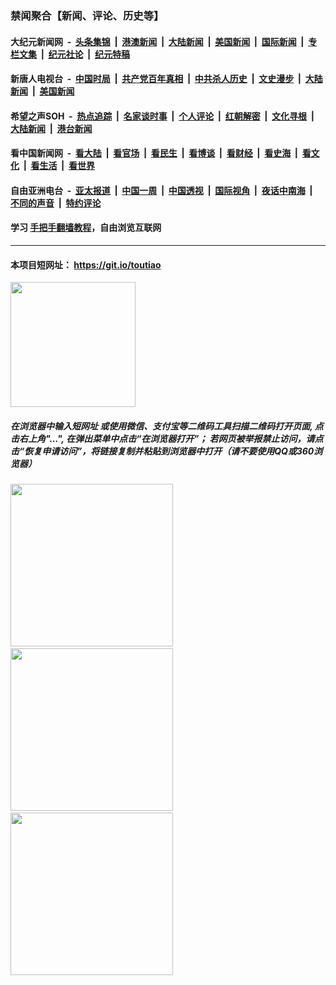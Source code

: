 ### 禁闻聚合【新闻、评论、历史等】

#### 大纪元新闻网 &nbsp;-&nbsp; [头条集锦](indexes/E头条集锦.md?t=03110631) &nbsp;|&nbsp; [港澳新闻](indexes/E港澳新闻.md?t=03110631)  &nbsp;|&nbsp; [大陆新闻](indexes/E大陆新闻.md?t=03110631) &nbsp;|&nbsp; [美国新闻](indexes/E美国新闻.md?t=03110631) &nbsp;|&nbsp; [国际新闻](indexes/E国际新闻.md?t=03110631) &nbsp;|&nbsp; [专栏文集](indexes/E专栏文集.md?t=03110631) &nbsp;|&nbsp; [纪元社论](indexes/E纪元社论.md?t=03110631) &nbsp;|&nbsp; [纪元特稿](indexes/E纪元特稿.md?t=03110631) 

#### 新唐人电视台 &nbsp;-&nbsp; [中国时局](indexes/N中国时局.md?t=03110631) &nbsp;|&nbsp; [共产党百年真相](indexes/N共产党百年真相.md?t=03110631) &nbsp;|&nbsp; [中共杀人历史](indexes/N中共杀人历史.md?t=03110631) &nbsp;|&nbsp; [文史漫步](indexes/N文史漫步.md?t=03110631) &nbsp;|&nbsp; [大陆新闻](indexes/N大陆新闻.md?t=03110631) &nbsp;|&nbsp; [美国新闻](indexes/N美国新闻.md?t=03110631)

#### 希望之声SOH &nbsp;-&nbsp; [热点追踪](indexes/H热点追踪.md?t=03110631) &nbsp;|&nbsp; [名家谈时事](indexes/H名家谈时事.md?t=03110631) &nbsp;|&nbsp; [个人评论](indexes/H个人评论.md?t=03110631)  &nbsp;|&nbsp; [红朝解密](indexes/H红朝解密.md?t=03110631) &nbsp;|&nbsp; [文化寻根](indexes/H文化寻根.md?t=03110631) &nbsp;|&nbsp; [大陆新闻](indexes/H大陆新闻.md?t=03110631) &nbsp;|&nbsp; [港台新闻](indexes/H港台新闻.md?t=03110631)

#### 看中国新闻网 &nbsp;-&nbsp; [看大陆](indexes/S看大陆.md?t=03110631) &nbsp;|&nbsp; [看官场](indexes/S看官场.md?t=03110631) &nbsp;|&nbsp; [看民生](indexes/S看民生.md?t=03110631)  &nbsp;|&nbsp; [看博谈](indexes/S看博谈.md?t=03110631) &nbsp;|&nbsp; [看财经](indexes/S看财经.md?t=03110631) &nbsp;|&nbsp; [看史海](indexes/S看史海.md?t=03110631) &nbsp;|&nbsp; [看文化](indexes/S看文化.md?t=03110631) &nbsp;|&nbsp; [看生活](indexes/S看生活.md?t=03110631) &nbsp;|&nbsp; [看世界](indexes/S看世界.md?t=03110631)

#### 自由亚洲电台 &nbsp;-&nbsp; [亚太报道](indexes/R亚太报道.md?t=03110631) &nbsp;|&nbsp; [中国一周](indexes/R中国一周.md?t=03110631) &nbsp;|&nbsp; [中国透视](indexes/R中国透视.md?t=03110631)  &nbsp;|&nbsp; [国际视角](indexes/R国际视角.md?t=03110631) &nbsp;|&nbsp; [夜话中南海](indexes/R夜话中南海.md?t=03110631) &nbsp;|&nbsp; [不同的声音](indexes/R不同的声音.md?t=03110631) &nbsp;|&nbsp; [特约评论](indexes/R特约评论.md?t=03110631)

#### 学习 [手把手翻墙教程](https://github.com/gfw-breaker/guides/wiki)，自由浏览互联网

----

#### 本项目短网址： https://git.io/toutiao
<img src="https://raw.githubusercontent.com/gfw-breaker/banned-news/master/scripts/img/qr.png" width="200px"/>  

##### 在浏览器中输入短网址 或使用微信、支付宝等二维码工具扫描二维码打开页面, 点击右上角"...", 在弹出菜单中点击“在浏览器打开”； 若网页被举报禁止访问，请点击“恢复申请访问”，将链接复制并粘贴到浏览器中打开（请不要使用QQ或360浏览器）

<img src="https://raw.githubusercontent.com/gfw-breaker/banned-news/master/scripts/img/1.png" width="260px"/> &nbsp; <img src="https://raw.githubusercontent.com/gfw-breaker/banned-news/master/scripts/img/2.png" width="260px"/> &nbsp; <img src="https://raw.githubusercontent.com/gfw-breaker/banned-news/master/scripts/img/3.png" width="260px"/>

